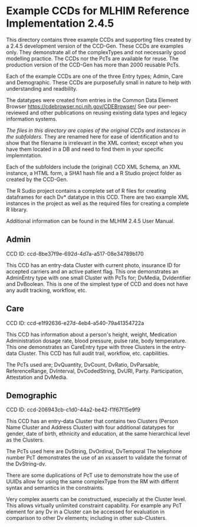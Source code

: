 Example CCDs for MLHIM Reference Implementation 2.4.5
=====================================================

This directory contains three example CCDs and supporting files created by a 2.4.5 development version of the CCD-Gen. 
These CCDs are examples only. They demonstrate all of the complexTypes and not necessarily good modelling practice.
The CCDs nor the PcTs are available for reuse. The production version of the CCD-Gen has more than 2000 reusable PcTs.
 
Each of the example CCDs are one of the three Entry types; Admin, Care and Demographic.
These CCDs are purposefully small in nature to help with understanding and readbility. 

The datatypes were created from entries in the Common Data Element Browser https://cdebrowser.nci.nih.gov/CDEBrowser/ 
See our peer-reviewed and other publications on reusing existing data types and legacy information systems. 

<i>The files in this directory are copies of the original CCDs and instances in the subfolders</i>. They are renamed here for ease of identification and to show that the filename is irrelevant in the XML context; except when you have them located in a DB and need to find them in your specific implemntation. 

Each of the subfolders include the (original) CCD XML Schema, an XML instance, a HTML form, a SHA1 hash file and a R Studio project folder as created by the CCD-Gen.

The R Sudio project contains a complete set of R files for creating dataframes for each Dv* datatype in this CCD. There are two 
example XML instances in the project as well as the required files for creating a complete R library.

Additional information can be found in the MLHIM 2.4.5 User Manual. 


Admin
-----
CCD ID: ccd-8be37f9e-692d-4d7a-a517-08e34789b170


This CCD has an entry-data Cluster with current photo, insurance ID for accepted carriers and an active patient flag.
This one demonstrates an AdminEntry type with one small Cluster with PcTs for; DvMedia, DvIdentifier and DvBoolean.
This is one of the simplest type of CCD and does not have any audit tracking, workflow, etc.


Care
----
CCD ID: ccd-e1f92636-e27d-4eb4-a540-79a41354722a


This CCD has information about a person's height, weight, Medication Administration dosage rate, blood pressure, pulse rate, body temperature. 
This one demonstrates an CareEntry type with three Clusters in the entry-data Cluster. This CCD has full audit trail, workflow, etc. capbilities.

The PcTs used are; DvQuantity, DvCount, DvRatio, DvParsable, ReferenceRange, DvInterval, DvCodedString, DvURI, Party. 
Participation, Attestation and DvMedia.


Demographic
-----------
CCD ID: ccd-206943cb-c1d0-44a2-be42-f1f67f15e9f9 


This CCD has an entry-data Cluster that contains two Clusters (Person Name Cluster and Address Cluster) with four additional datatypes for gender, date of birth, ethnicity and education, at the same hierarchical level as the Clusters.

The PcTs used here are DvString, DvOrdinal, DvTemporal
The telephone number PcT demonstrates the use of an xs:assert to validate the format of the DvString-dv. 

There are some duplications of PcT use to demonstrate how the use of UUIDs allow for using the same complexType from the RM with differnt syntax and semantics in the constraints.

Very complex asserts can be constructued, especially at the Cluster level. This allows virtually unlimited constraint capability.
For example any PcT element for any Dv in a Cluster can be accessed for evaluation in comparison to other Dv elements; including in other sub-Clusters.
 


